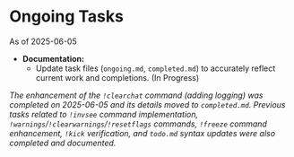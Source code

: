 # Ongoing Tasks

As of 2025-06-05

*   **Documentation:**
    *   Update task files (`ongoing.md`, `completed.md`) to accurately reflect current work and completions. (In Progress)

*The enhancement of the `!clearchat` command (adding logging) was completed on 2025-06-05 and its details moved to `completed.md`.*
*Previous tasks related to `!invsee` command implementation, `!warnings`/`!clearwarnings`/`!resetflags` commands, `!freeze` command enhancement, `!kick` verification, and `todo.md` syntax updates were also completed and documented.*
